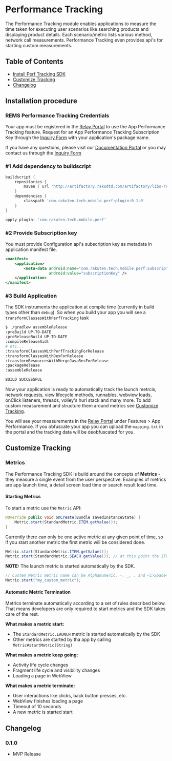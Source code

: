 # Performance Tracking

The Performance Tracking module enables applications to measure the time taken for executing user scenarios like searching products and displaying product details.
Each scenario/metric lists various method, network call measurements. Performance Tracking even provides api's for starting custom measurements.

## Table of Contents

* [Install Perf Tracking SDK](#install)
* [Customize Tracking](#customize)
* [Changelog](#changelog)

##  <a name="install"></a> Installation procedure

### REMS Performance Tracking Credentials

Your app must be registered in the [Relay Portal](https://rs-portal-web-prd-japaneast-wa.azurewebsites.net/) to use the App Performance Tracking feature.
Request for an App Performance Tracking Subscription Key through the [Inquiry Form](https://developers.rakuten.com) with your application's package name.

If you have any questions, please visit our [Documentation Portal](https://developers.rakuten.com/hc/en-us/categories/115000711608-Rakuten-Ecosystem-Mobile-REM-) or you may contact us through the [Inquiry Form](https://developers.rakuten.com)

### #1 Add dependency to buildscript

```groovy
buildscript {
    repositories {
        maven { url 'http://artifactory.raksdtd.com/artifactory/libs-release' }
    }
    dependencies {
        classpath 'com.rakuten.tech.mobile.perf:plugin:0.1.0'
    }
}

apply plugin: 'com.rakuten.tech.mobile.perf'
```

### #2 Provide Subscription key

You must provide Configuration api's subscription key as metadata in application manifest file.

```xml
<manifest>
    <application>
        <meta-data android:name="com.rakuten.tech.mobile.perf.SubscriptionKey"
                   android:value="subscriptionKey" />
    </application>
</manifest>
```

### #3 Build Application

The SDK instruments the application at compile time (currently in build types other than `debug`). So when you build your app you will see a `transformClassesWithPerfTracking` task

```bash
$ ./gradlew assembleRelease
:preBuild UP-TO-DATE
:preReleaseBuild UP-TO-DATE
:compileReleaseAidl
# etc...
:transformClassesWithPerfTrackingForRelease
:transformClassesWithDexForRelease
:transformResourcesWithMergeJavaResForRelease
:packageRelease
:assembleRelease

BUILD SUCCESSFUL
```

Now your application is ready to automatically track the launch metrcis, network requests, view lifecycle methods, runnables, webview loads, onClick listeners, threads, volley's hurl stack and many more. To add custom measurement and structure them around metrics see [Customize Tracking](#customize). 

You will see your measurements in the [Relay Portal](https://rs-portal-web-prd-japaneast-wa.azurewebsites.net/) under Features > App Performance. If you obfuscate your app you can upload the `mapping.txt` in the portal and the tracking data will be deobfuscated for you.

## <a name="customize"></a> Customize Tracking

### Metrics

The Performance Tracking SDK is build around the concepts of **Metrics** - they measure a single event from the user perspective. Examples of metrics are app launch time, a detail screen load time or search result load time. 

#### Starting Metrics

To start a metric use the `Metric` API:

```java
@Override public void onCreate(Bundle savedInstanceState) {
    Metric.start(StandardMetric.ITEM.getValue());
}
```

Currently there can only be one active metric at any given point of time, so if you start another metric the first metric will be considered done.

```java
Metric.start(StandardMetric.ITEM.getValue()); 
Metric.start(StandardMetric.SEACH.getValue()); // at this point the ITEM metric is considered done    
```

**NOTE:** The launch metric is started automatically by the SDK.

```java
// Custem Metric metric name can be AlphaNumeric, -, _, . and <i>Space</i>.
Metric.start("my_custom_metric");
```

#### <a name="termination"></a> Automatic Metric Termination

Metrics terminate automatically according to a set of rules described below. That means developers are only required to start metrics and the SDK takes care of the rest.

**What makes a metric start:**

* The `StandardMetric.LAUNCH` metric is started automatically by the SDK 
* Other metrics are started by tha app by calling `Metric#startMetric(String)`

**What makes a metric keep going:**

* Activity life cycle changes
* Fragment life cycle and visibility changes
* Loading a page in WebView

**What makes a metric terminate:**

* User interactions like clicks, back button presses, etc.
* WebView finishes loading a page
* Timeout of 10 seconds
* A new metric is started start

## <a name="changelog"></a> Changelog

### 0.1.0

- MVP Release